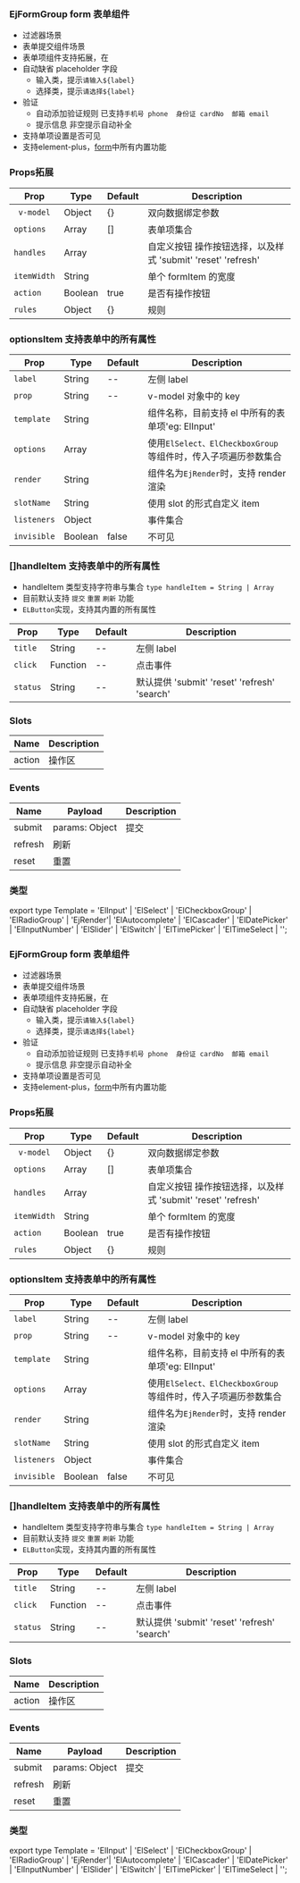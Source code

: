 ### EjFormGroup form 表单组件

- 过滤器场景
- 表单提交组件场景
- 表单项组件支持拓展，在
- 自动缺省 placeholder 字段
    - 输入类，提示`请输入${label}`
    - 选择类，提示`请选择${label}`
- 验证
    - 自动添加验证规则 已支持`手机号 phone  身份证 cardNo  邮箱 email`
    - 提示信息 非空提示自动补全
- 支持单项设置是否可见
- 支持element-plus，[form](https://element-plus.org/zh-CN/component/form.html)中所有内置功能

### Props拓展

| Prop        | Type    | Default | Description                                                   |
| ----------- | ------- | ------- | ------------------------------------------------------------- |
| ` v-model`  | Object | {}      | 双向数据绑定参数                                             | 支持 v-model |
| `options`      | Array  | []      | 表单项集合                                                   |
| `handles`   | Array  |         | 自定义按钮 操作按钮选择，以及样式 'submit' 'reset' 'refresh' |
| `itemWidth` | String |         | 单个 formItem 的宽度                                         |
| `action` | Boolean |     true   |   是否有操作按钮                                  |
| `rules` | Object |     {}   |   规则                                  |

### optionsItem 支持表单中的所有属性

| Prop        | Type    | Default | Description                                                   |
| ----------- | ------- | ------- | ------------------------------------------------------------- |
| `label`     | String  | --      | 左侧 label                                                    |
| `prop`      | String  | --      | v-model 对象中的 key                                          |
| `template`  | String  |         | 组件名称，目前支持 el 中所有的表单项'eg: ElInput'             |
| `options`   | Array   |         | 使用`ElSelect、ElCheckboxGroup`等组件时，传入子项遍历参数集合 |
| `render`    | String  |         | 组件名为`EjRender`时，支持 render 渲染                          |
| `slotName`  | String  |         | 使用 slot 的形式自定义 item                                   |
| `listeners` | Object  |         | 事件集合                                                      |
| `invisible` | Boolean | false   | 不可见                                                        |

### []handleItem 支持表单中的所有属性

- handleItem 类型支持字符串与集合 `type handleItem = String | Array`
- 目前默认支持 `提交` `重置` `刷新` 功能
- `ELButton`实现，支持其内置的所有属性

| Prop     | Type     | Default | Description                                  |
| -------- | -------- | ------- | -------------------------------------------- |
| `title`  | String   | --      | 左侧 label                                   |
| `click`  | Function | --      | 点击事件                                     |
| `status` | String   | --      | 默认提供 'submit' 'reset' 'refresh' 'search' |

### Slots

| Name   | Description |
| ------ | ----------- |
| action | 操作区      |

### Events

| Name    | Payload        | Description |
| ------- | -------------- | ----------- |
| submit  | params: Object | 提交        |
| refresh | 刷新           |
| reset   | 重置           |

### 类型

export type Template = 'ElInput' | 'ElSelect' | 'ElCheckboxGroup' | 'ElRadioGroup' | 'EjRender'| 'ElAutocomplete' | 'ElCascader' | 'ElDatePicker' | 'ElInputNumber' | 'ElSlider' | 'ElSwitch' | 'ElTimePicker' | 'ElTimeSelect | '';
### EjFormGroup form 表单组件

- 过滤器场景
- 表单提交组件场景
- 表单项组件支持拓展，在
- 自动缺省 placeholder 字段
    - 输入类，提示`请输入${label}`
    - 选择类，提示`请选择${label}`
- 验证
    - 自动添加验证规则 已支持`手机号 phone  身份证 cardNo  邮箱 email`
    - 提示信息 非空提示自动补全
- 支持单项设置是否可见
- 支持element-plus，[form](https://element-plus.org/zh-CN/component/form.html)中所有内置功能

### Props拓展

| Prop        | Type    | Default | Description                                                   |
| ----------- | ------- | ------- | ------------------------------------------------------------- |
| ` v-model`  | Object | {}      | 双向数据绑定参数                                             | 支持 v-model |
| `options`      | Array  | []      | 表单项集合                                                   |
| `handles`   | Array  |         | 自定义按钮 操作按钮选择，以及样式 'submit' 'reset' 'refresh' |
| `itemWidth` | String |         | 单个 formItem 的宽度                                         |
| `action` | Boolean |     true   |   是否有操作按钮                                  |
| `rules` | Object |     {}   |   规则                                  |

### optionsItem 支持表单中的所有属性

| Prop        | Type    | Default | Description                                                   |
| ----------- | ------- | ------- | ------------------------------------------------------------- |
| `label`     | String  | --      | 左侧 label                                                    |
| `prop`      | String  | --      | v-model 对象中的 key                                          |
| `template`  | String  |         | 组件名称，目前支持 el 中所有的表单项'eg: ElInput'             |
| `options`   | Array   |         | 使用`ElSelect、ElCheckboxGroup`等组件时，传入子项遍历参数集合 |
| `render`    | String  |         | 组件名为`EjRender`时，支持 render 渲染                          |
| `slotName`  | String  |         | 使用 slot 的形式自定义 item                                   |
| `listeners` | Object  |         | 事件集合                                                      |
| `invisible` | Boolean | false   | 不可见                                                        |

### []handleItem 支持表单中的所有属性

- handleItem 类型支持字符串与集合 `type handleItem = String | Array`
- 目前默认支持 `提交` `重置` `刷新` 功能
- `ELButton`实现，支持其内置的所有属性

| Prop     | Type     | Default | Description                                  |
| -------- | -------- | ------- | -------------------------------------------- |
| `title`  | String   | --      | 左侧 label                                   |
| `click`  | Function | --      | 点击事件                                     |
| `status` | String   | --      | 默认提供 'submit' 'reset' 'refresh' 'search' |

### Slots

| Name   | Description |
| ------ | ----------- |
| action | 操作区      |

### Events

| Name    | Payload        | Description |
| ------- | -------------- | ----------- |
| submit  | params: Object | 提交        |
| refresh | 刷新           |
| reset   | 重置           |

### 类型

export type Template = 'ElInput' | 'ElSelect' | 'ElCheckboxGroup' | 'ElRadioGroup' | 'EjRender'| 'ElAutocomplete' | 'ElCascader' | 'ElDatePicker' | 'ElInputNumber' | 'ElSlider' | 'ElSwitch' | 'ElTimePicker' | 'ElTimeSelect | '';
